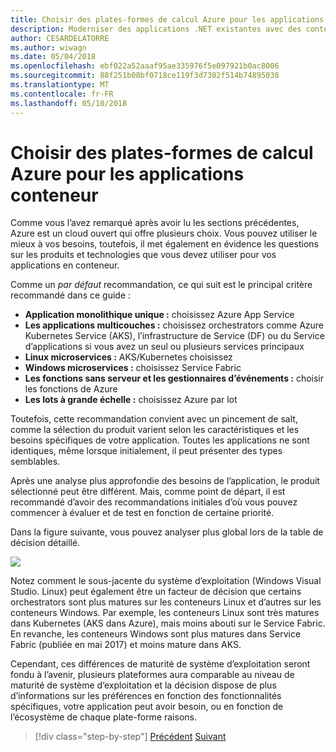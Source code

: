 ```yaml
---
title: Choisir des plates-formes de calcul Azure pour les applications conteneur
description: Moderniser des applications .NET existantes avec des conteneurs de Cloud Azure et Windows | Choisir des plates-formes de calcul Azure pour les applications conteneur
author: CESARDELATORRE
ms.author: wiwagn
ms.date: 05/04/2018
ms.openlocfilehash: ebf022a52aaaf95ae335976f5e097921b0ac8006
ms.sourcegitcommit: 88f251b08bf0718ce119f3d7302f514b74895038
ms.translationtype: MT
ms.contentlocale: fr-FR
ms.lasthandoff: 05/10/2018
---
```

# <a name="choosing-azure-compute-platforms-for-container-based-applications"></a>Choisir des plates-formes de calcul Azure pour les applications conteneur

Comme vous l’avez remarqué après avoir lu les sections précédentes, Azure est un cloud ouvert qui offre plusieurs choix. Vous pouvez utiliser le mieux à vos besoins, toutefois, il met également en évidence les questions sur les produits et technologies que vous devez utiliser pour vos applications en conteneur.

Comme un *par défaut* recommandation, ce qui suit est le principal critère recommandé dans ce guide :

  - **Application monolithique unique :** choisissez Azure App Service
  - **Les applications multicouches :** choisissez orchestrators comme Azure Kubernetes Service (AKS), l’infrastructure de Service (DF) ou du Service d’applications si vous avez un seul ou plusieurs services principaux
  - **Linux microservices :** AKS/Kubernetes choisissez
  - **Windows microservices :** choisissez Service Fabric
  - **Les fonctions sans serveur et les gestionnaires d’événements :** choisir les fonctions de Azure
  - **Les lots à grande échelle :** choisissez Azure par lot

Toutefois, cette recommandation convient avec un pincement de salt, comme la sélection du produit varient selon les caractéristiques et les besoins spécifiques de votre application. Toutes les applications ne sont identiques, même lorsque initialement, il peut présenter des types semblables.

Après une analyse plus approfondie des besoins de l’application, le produit sélectionné peut être différent. Mais, comme point de départ, il est recommandé d’avoir des recommandations initiales d’où vous pouvez commencer à évaluer et de test en fonction de certaine priorité.

Dans la figure suivante, vous pouvez analyser plus global lors de la table de décision détaillé.

![](./media/image8.5.png)

Notez comment le sous-jacente du système d’exploitation (Windows Visual Studio. Linux) peut également être un facteur de décision que certains orchestrators sont plus matures sur les conteneurs Linux et d’autres sur les conteneurs Windows. Par exemple, les conteneurs Linux sont très matures dans Kubernetes (AKS dans Azure), mais moins abouti sur le Service Fabric. En revanche, les conteneurs Windows sont plus matures dans Service Fabric (publiée en mai 2017) et moins mature dans AKS.

Cependant, ces différences de maturité de système d’exploitation seront fondu à l’avenir, plusieurs plateformes aura comparable au niveau de maturité de système d’exploitation et la décision dispose de plus d’informations sur les préférences en fonction des fonctionnalités spécifiques, votre application peut avoir besoin, ou en fonction de l’écosystème de chaque plate-forme raisons.


>[!div class="step-by-step"]
[Précédent](when-to-deploy-windows-containers-to-azure-container-service-kubernetes.md)
[Suivant](build-resilient-services-ready-for-the-cloud-embrace-transient-failures-in-the-cloud.md)
